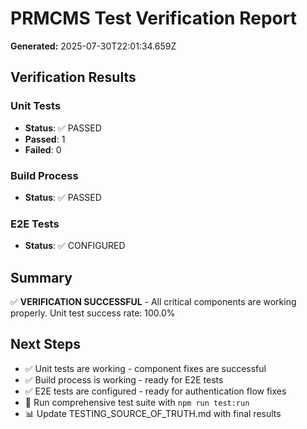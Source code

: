 
# PRMCMS Test Verification Report

**Generated:** 2025-07-30T22:01:34.659Z

## Verification Results

### Unit Tests
- **Status**: ✅ PASSED
- **Passed**: 1
- **Failed**: 0

### Build Process
- **Status**: ✅ PASSED

### E2E Tests
- **Status**: ✅ CONFIGURED

## Summary

✅ **VERIFICATION SUCCESSFUL** - All critical components are working properly. Unit test success rate: 100.0%

## Next Steps

- ✅ Unit tests are working - component fixes are successful
- ✅ Build process is working - ready for E2E tests
- ✅ E2E tests are configured - ready for authentication flow fixes
- 🚀 Run comprehensive test suite with `npm run test:run`
- 📊 Update TESTING_SOURCE_OF_TRUTH.md with final results
    